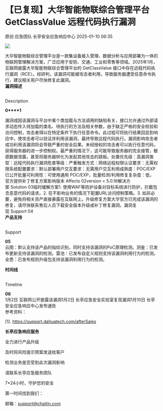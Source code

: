 #  【已复现】大华智能物联综合管理平台 GetClassValue 远程代码执行漏洞   
原创 应急团队  长亭安全应急响应中心   2025-01-10 06:35  
  
![](https://mmbiz.qpic.cn/sz_mmbiz_jpg/FOh11C4BDicRxR2d5JLMtYwWmROXv2xEjQ5lL0zuAPoicFNtEvm5Fiaonxhz31wpJSOoicFNFRbAgpkq7Dg39RgSZQ/640?wx_fmt=jpeg&from=appmsg "")  
  
大华智能物联综合管理平台是一款集设备接入管理、数据分析与应用部署为一体的物联网管理解决方案，广泛应用于安防、交通、工业和零售等领域。2025年1月，互联网披露大华智能物联综合管理平台的 GetClassValue 接口中存在远程代码执行漏洞（RCE）。经研判，该漏洞可能被攻击者利用，导致服务器遭受任意命令执行，建议相关用户尽快修复此漏洞。  
**漏洞描述**  
  
   
Description   
  
  
  
**0****1**  
  
漏洞成因该漏洞与平台中某个类加载与方法调用的缺陷有关，接口允许通过外部请求动态传入待加载的类名、待执行的方法及相关参数，由于缺乏严格的安全校验和访问控制，攻击者得以在特定条件下执行任意命令。此过程可将执行结果回显到响应中，使攻击者可以验证并利用该漏洞，最终导致远程代码执行。漏洞影响攻击者成功利用该漏洞将会导致严重的安全后果。未经授权的攻击者可以执行任意代码，获得服务器的进一步控制权。最严重的情况下，这可能导致服务器的完全接管，敏感数据泄露，甚至将服务器转化为发起其他攻击的跳板。处置优先级：高漏洞类型：远程代码执行漏洞危害等级：严重触发方式：网络远程权限认证要求：无需权限系统配置要求：默认部署用户交互要求：无需用户交互利用成熟度：POC/EXP已公开批量可利用性：可使用通用 POC/EXP，批量检测/利用修复复杂度：低，官方提供补丁修复方案影响版本 Affects 02version < 5.0.16解决方案 Solution 03临时缓解方案1. 使用WAF等防护设备对目标系统进行防护，拦截包含恶意代码的请求。2. 在不影响业务的情况下配置URL访问控制策略。3. 如非必要，避免将相关资产直接暴露在互联网上。升级修复方案大华官方已完成该漏洞的修复，请尽快联系售后人员下载安全版本升级或补丁修复漏洞。漏洞复现 Support 04  
**产品支持**  
  
   
Support   
  
  
  
**05**  
云图：默认支持该产品的指纹识别，同时支持该漏洞的PoC原理检测。洞鉴：已发布更新支持该漏洞的检测。雷池：已发布自定义规则支持该漏洞利用行为的检测。全悉：已发布规则升级包支持该漏洞利用行为的检测。  
  
**时间线**  
  
   
Timeline   
  
  
  
**06**  
1月2日 互联网公开披露该漏洞1月2日 长亭应急安全实验室复现漏洞1月10日 长亭安全应急响应中心发布通告  
参考资料：  
  
[1]. https://support.dahuatech.com/afterSales  
  
  
**长亭应急响应服务**  
  
  
  
  
全力进行产品升级  
  
及时将风险提示预案发送给客户  
  
检测业务是否受到此次漏洞影响  
  
请联系长亭应急服务团队  
  
7*24小时，守护您的安全  
  
  
第一时间找到我们：  
  
邮箱：support@chaitin.com  
  
